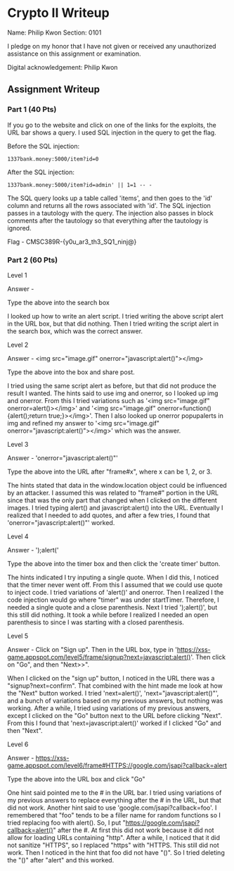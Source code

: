 # Crypto II Writeup

Name: Philip Kwon
Section: 0101

I pledge on my honor that I have not given or received any unauthorized
assistance on this assignment or examination.

Digital acknowledgement: Philip Kwon

## Assignment Writeup

### Part 1 (40 Pts)

If you go to the website and click on one of the links for the exploits, the URL bar shows a query. I used SQL injection in the query to get the flag.

Before the SQL injection:

	1337bank.money:5000/item?id=0

After the SQL injection:

	1337bank.money:5000/item?id=admin' || 1=1 -- -

The SQL query looks up a table called 'items', and then goes to the 'id' column and returns all the rows associated with 'id'. The SQL injection passes in a tautology with the query. The injection also passes in block comments after the tautology so that everything after the tautology is ignored.

Flag - CMSC389R-{y0u_ar3_th3_SQ1_ninj@}

### Part 2 (60 Pts)

Level 1

Answer - <script>alert()</script>	

Type the above into the search box

I looked up how to write an alert script. I tried writing the above script alert in the URL box, but that did nothing. Then I tried writing the script alert in the search box, which was the correct answer.

Level 2

Answer - \<img src="image.gif" onerror="javascript:alert()">\</img>
	
Type the above into the box and share post.

I tried using the same script alert as before, but that did not produce the result I wanted. The hints said to use img and onerror, so I looked up img and onerror. From this I tried variations such as '\<img src="image.gif" onerror=alert()>\</img>' and '\<img src="image.gif" onerror=function(){alert();return true;}>\</img>'. Then I also looked up onerror popupalerts in img and refined my answer to '\<img src="image.gif" onerror="javascript:alert()">\</img>' which was the answer.

Level 3

Answer - 'onerror="javascript:alert()"'

Type the above into the URL after "frame#x", where x can be 1, 2, or 3.

The hints stated that data in the window.location object could be influenced by an attacker. I assumed this was related to "frame#" portion in the URL since that was the only part that changed when I clicked on the different images. I tried typing alert() and javascript:alert() into the URL. Eventually I realized that I needed to add quotes, and after a few tries, I found that 'onerror="javascript:alert()"' worked.

Level 4

Answer - ');alert('	

Type the above into the timer box and then click the 'create timer' button.

The hints indicated I try inputing a single quote. When I did this, I noticed that the timer never went off. From this I assumed that we could use quote to inject code. I tried variations of 'alert()' and onerror. Then I realized I the code injection would go where "timer" was under startTimer. Therefore, I needed a single quote and a close parenthesis. Next I tried ');alert()', but this still did nothing. It took a while before I realized I needed an open parenthesis to since I was starting with a closed parenthesis.

Level 5

Answer - Click on "Sign up". Then in the URL box, type in 'https://xss-game.appspot.com/level5/frame/signup?next=javascript:alert()'. Then click on "Go", and then "Next>>".

When I clicked on the "sign up" button, I noticed in the URL there was a "signup?next=confirm". That combined with the hint made me look at how the "Next" button worked. I tried 'next=alert()', 'next="javascript:alert()"', and a bunch of variations based on my previous answers, but nothing was working. After a while, I tried using variations of my previous answers, except I clicked on the "Go" button next to the URL before clicking "Next". From this I found that 'next=javascript:alert()' worked if I clicked "Go" and then "Next".

Level 6

Answer - https://xss-game.appspot.com/level6/frame#HTTPS://google.com/jsapi?callback=alert

Type the above into the URL box and click "Go"

One hint said pointed me to the # in the URL bar. I tried using variations of my previous answers to replace everything after the # in the URL, but that did not work. Another hint said to use 'google.com/jsapi?callback=foo'. I remembered that "foo" tends to be a filler name for random functions so I tried replacing foo with alert(). So, I put "https://google.com/jsapi?callback=alert()" after the #. At first this did not work because it did not allow for loading URLs containing "http". After a while, I noticed that it did not sanitize "HTTPS", so I replaced "https" with "HTTPS. This still did not work. Then I noticed in the hint that foo did not have "()". So I tried deleting the "()" after "alert" and this worked.
